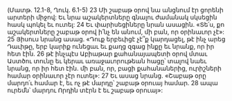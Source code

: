 (Մատթ. 12.1-8, Ղուկ. 6.1-5)
23 Մի շաբաթ օրով նա անցնում էր ցորենի արտերի միջով: Եւ նրա աշակերտները գնալու ժամանակ սկսեցին հասկ պոկել եւ ուտել: 24 Եւ փարիսեցիները նրան ասացին. «Տե՛ս, քո աշակերտները շաբաթ օրով ի՛նչ են անում, մի բան, որ օրինաւոր չէ»: 25 Յիսուս նրանց ասաց. «Դուք երբեւիցէ չէ՞ք կարդացել, թէ ինչ արեց Դաւիթը, երբ կարիք ունեցաւ եւ քաղց զգաց ինքը եւ նրանք, որ իր հետ էին. 26 թէ ինչպէս Աբիաթար քահանայապետի օրով մտաւ Աստծու տունը եւ կերաւ առաջաւորութեան հացը՝ տալով նաեւ նրանց, որ իր հետ էին. մի բան, որ, բացի քահանաներից, ուրիշների համար օրինաւոր չէր ուտել»: 27 Եւ ասաց նրանց. «Շաբաթ օրը մարդո՛ւ համար է, եւ ոչ թէ մարդը՝ շաբաթ օրուայ համար. 28 ապա ուրեմն՝ մարդու Որդին տէրն է եւ շաբաթ օրուայ»:
